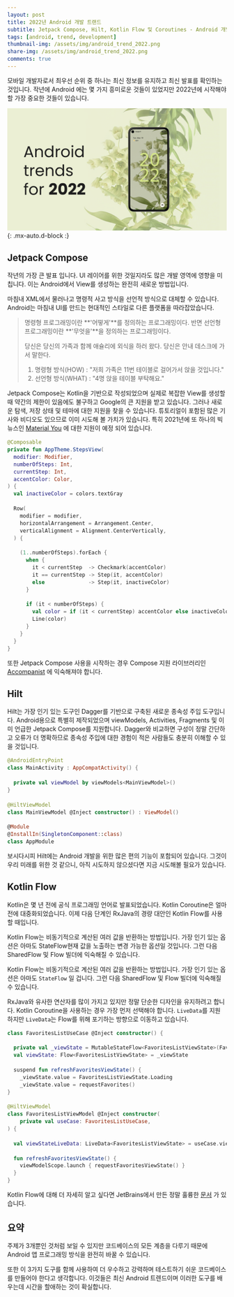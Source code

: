 ```yaml
---
layout: post
title: 2022년 Android 개발 트랜드
subtitle: Jetpack Compose, Hilt, Kotlin Flow 및 Coroutines - Android 개발자에게 필요한 기술
tags: [android, trend, development]
thumbnail-img: /assets/img/android_trend_2022.png
share-img: /assets/img/android_trend_2022.png
comments: true
---
```

모바일 개발자로서 최우선 순위 중 하나는 최신 정보를 유지하고 최신 발표를 확인하는 것입니다. 작년에 Android 에는 몇 가지 흥미로운 것들이 있었지만 2022년에 시작해야 할 가장 중요한 것들이 있습니다.

![android_trend_2022](/assets/img/android_trend_2022.png){: .mx-auto.d-block :}

## Jetpack Compose
작년의 가장 큰 발표 입니다. UI 레이어를 위한 것일지라도 많은 개발 영역에 영향을 미칩니다. 이는 Android에서 View를 생성하는 완전히 새로운 방법입니다. 

마침내 XML에서 물러나고 명령적 사고 방식을 선언적 방식으로 대체할 수 있습니다. Android는 마침내 UI를 만드는 현대적인 스타일로 다른 플랫폼을 따라잡았습니다.
> 명령형 프로그래밍이란 **'어떻게'**를 정의하는 프로그래밍이다. 반면 선언형 프로그래밍이란 **'무엇을'**을 정의하는 프로그래밍이다.
> 
> 당신은 당신의 가족과 함께 애슐리에 외식을 하러 왔다. 당신은 안내 데스크에 가서 말한다. 
>1. 명령형 방식(HOW) : "저희 가족은 11번 테이블로 걸어가서 앉을 것입니다."
>2. 선언형 방식(WHAT) : "4명 앉을 테이블 부탁해요."

Jetpack Compose는 Kotlin을 기반으로 작성되었으며 실제로 복잡한 View를 생성할 때 약간의 제한이 있음에도 불구하고 Google의 큰 지원을 받고 있습니다. 그러나 새로운 탐색, 저장 상태 및 테마에 대한 지원을 찾을 수 있습니다. 튜토리얼이 포함된 많은 기사와 비디오도 있으므로 이미 시도해 볼 가치가 있습니다. 특히 2021년에 또 하나의 빅 뉴스인 [Material You](https://material.io/blog/announcing-material-you) 에 대한 지원이 예정 되어 있습니다.

```kotlin
@Composable
private fun AppTheme.StepsView(
  modifier: Modifier,
  numberOfSteps: Int,
  currentStep: Int,
  accentColor: Color,
) {
  val inactiveColor = colors.textGray

  Row(
    modifier = modifier,
    horizontalArrangement = Arrangement.Center,
    verticalAlignment = Alignment.CenterVertically,
  ) {
    
    (1..numberOfSteps).forEach {
      when {
        it < currentStep  -> Checkmark(accentColor)
        it == currentStep -> Step(it, accentColor)
        else              -> Step(it, inactiveColor)
      }

      if (it < numberOfSteps) {
        val color = if (it < currentStep) accentColor else inactiveColor
        Line(color)
      }
    }
  }
}
```
또한 Jetpack Compose 사용을 시작하는 경우 Compose 지원 라이브러리인 [Accompanist](https://github.com/google/accompanist) 에 익숙해져야 합니다.

## Hilt
Hilt는 가장 인기 있는 도구인 Dagger를 기반으로 구축된 새로운 종속성 주입 도구입니다. Android용으로 특별히 제작되었으며 viewModels, Activities, Fragments 및 이미 언급한 Jetpack Compose를 지원합니다. Dagger와 비교하면 구성이 정말 간단하고 오류가 더 명확하므로 종속성 주입에 대한 경험이 적은 사람들도 충분히 이해할 수 있을 것입니다.

```kotlin
@AndroidEntryPoint
class MainActivity : AppCompatActivity() {
  
  private val viewModel by viewModels<MainViewModel>()
}

@HiltViewModel
class MainViewModel @Inject constructor() : ViewModel() 

@Module
@InstallIn(SingletonComponent::class)
class AppModule 
```
보시다시피 Hilt에는 Android 개발을 위한 많은 편의 기능이 포함되어 있습니다. 그것이 우리 미래를 위한 것 같으니, 아직 시도하지 않으셨다면 지금 시도해볼 필요가 있습니다.

## Kotlin Flow
Kotlin은 몇 년 전에 공식 프로그래밍 언어로 발표되었습니다. Kotlin Coroutine은 얼마 전에 대중화되었습니다. 이제 다음 단계인 RxJava의 경량 대안인 Kotlin Flow를 사용할 때입니다.

Kotlin Flow는 비동기적으로 계산된 여러 값을 반환하는 방법입니다. 가장 인기 있는 옵션은 아마도 StateFlow현재 값을 노출하는 변경 가능한 옵션일 것입니다. 그런 다음 SharedFlow 및 Flow 빌더에 익숙해질 수 있습니다.

Kotlin Flow는 비동기적으로 계산된 여러 값을 반환하는 방법입니다. 가장 인기 있는 옵션은 아마도 `StateFlow` 일 겁니다. 그런 다음 SharedFlow 및 Flow 빌더에 익숙해질 수 있습니다.

RxJava와 유사한 연산자를 많이 가지고 있지만 정말 단순한 디자인을 유지하려고 합니다. Kotlin Coroutine을 사용하는 경우 가장 먼저 선택해야 합니다. `LiveData`를 지원 하지만 `LiveData`는 Flow를 위해 포기하는 방향으로 이동하고 있습니다.

```kotlin
class FavoritesListUseCase @Inject constructor() {

  private val _viewState = MutableStateFlow<FavoritesListViewState>(FavoritesListViewState.Loading)
  val viewState: Flow<FavoritesListViewState> = _viewState
  
  suspend fun refreshFavoritesViewState() {
    _viewState.value = FavoritesListViewState.Loading
    _viewState.value = requestFavorites()
}
  
@HiltViewModel
class FavoritesListViewModel @Inject constructor(
    private val useCase: FavoritesListUseCase,
) {
 
  val viewStateLiveData: LiveData<FavoritesListViewState> = useCase.viewState.asLiveData()
  
  fun refreshFavoritesViewState() {
    viewModelScope.launch { requestFavoritesViewState() }
  }
}
```

Kotlin Flow에 대해 더 자세히 알고 싶다면 JetBrains에서 만든 정말 훌륭한 [문서](https://kotlinlang.org/docs/flow.html) 가 있습니다.

## 요약
주제가 3개뿐인 것처럼 보일 수 있지만 코드베이스의 모든 계층을 다루기 때문에 Android 앱 프로그래밍 방식을 완전히 바꿀 수 있습니다.

또한 이 3가지 도구를 함께 사용하여 더 우수하고 강력하며 테스트하기 쉬운 코드베이스를 만들어야 한다고 생각합니다. 이것들은 최신 Android 트렌드이며 이러한 도구를 배우는데 시간을 할애하는 것이 확실합니다.